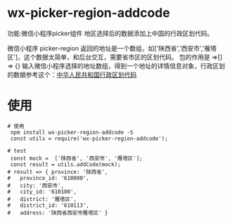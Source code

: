 # wx-picker-region-addcode


功能:微信小程序picker组件 地区选择后的数据添加上中国的行政区划代码。

微信小程序 picker-region 返回的地址是一个数组，如['陕西省','西安市','雁塔区']，这个数据太简单，和后台交互，需要省市区的区划代码。 包的作用是 =>[] => {}  输入微信小程序选择的地址数组，得到一个地址的详情信息对象，行政区划的数据参考这个：<a href="https://github.com/modood/Administrative-divisions-of-China">中华人民共和国行政区划代码</a>



# 使用

```shell
# 使用
 npm install wx-picker-region-addcode -S
 const utils = require('wx-picker-region-addcode');

# test
 const mock =  ['陕西省', '西安市', '雁塔区'];
 const result = utils.addCode(mock);
# result => { province: '陕西省',
#   province_id: '610000',
#   city: '西安市',
#   city_id: '610100',
#   district: '雁塔区',
#   district_id: '610113',
#   address: '陕西省西安市雁塔区' } 
 

```


